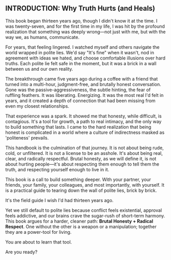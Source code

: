 ## INTRODUCTION: Why Truth Hurts (and Heals)

This book began thirteen years ago, though I didn't know it at the time. I was twenty-seven, and for the first time in my life, I was hit by the profound realization that something was deeply wrong—not just with me, but with the way we, as humans, communicate.

For years, that feeling lingered. I watched myself and others navigate the world wrapped in polite lies. We'd say "It's fine" when it wasn't, nod in agreement with ideas we hated, and choose comfortable illusions over hard truths. Each polite lie felt safe in the moment, but it was a brick in a wall between us and our own reality.

The breakthrough came five years ago during a coffee with a friend that turned into a multi-hour, judgment-free, and brutally honest conversation. Gone was the passive-aggressiveness, the subtle hinting, the fear of ruffling feathers. It was liberating. Energizing. It was the most real I'd felt in years, and it created a depth of connection that had been missing from even my closest relationships.

That experience was a spark. It showed me that honesty, while difficult, is contagious. It's a tool for growth, a path to real intimacy, and the only way to build something that lasts. I came to the hard realization that being honest is complicated in a world where a culture of indirectness masked as 'politeness' prevails.

This handbook is the culmination of that journey. It is not about being rude, cold, or unfiltered. It is not a license to be an asshole. It's about being real, clear, and radically respectful. Brutal honesty, as we will define it, is not about hurting people—it's about respecting them enough to tell them the truth, and respecting yourself enough to live in it.

This book is a call to build something deeper. With your partner, your friends, your family, your colleagues, and most importantly, with yourself. It is a practical guide to tearing down the wall of polite lies, brick by brick.

It's the field guide I wish I'd had thirteen years ago.

Yet we still default to polite lies because conflict feels existential, approval feels addictive, and our brains crave the sugar-rush of short-term harmony. This book argues for a harder, cleaner path: **Brutal Honesty + Radical Respect**. One without the other is a weapon or a manipulation; together they are a power-tool for living.

You are about to learn that tool.

Are you ready? 